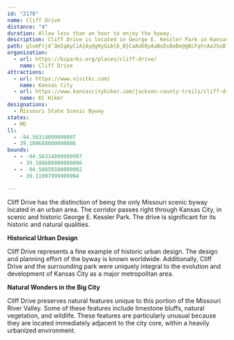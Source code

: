 ```yaml
---
id: "2178"
name: Cliff Drive
distance: "4"
duration: Allow less than an hour to enjoy the byway.
description: Cliff Drive is located in George E. Kessler Park in Kansas City.  The drive was designed by George E. Kessler, and originally constructed in the period of 1893 to 1915.
path: glumFtjd`QmIqAyCiA}Ay@gHyGiA{A_B}CaAoDQyAaBsEsBeBe@gBcFqYcAaJSsB?_AHWXGlALh@`@~@xAXBXGj@i@hA_B\Sd@Eb@HtDfBl@JrAF|@_@j@y@TgBAgCMWuASm@YmDyBUYOq@@_@b@uCO_@o@M}AF_AWe@AeALJf@CTe@hBURkGa@OSUw@o@uHWqAmA_S@yBJe@RMxADXS?]I_@_CgEI_@Ds@x@gDI_@OQs@YQQw@oFKaKUmJDaChCoP_AaI]gFF}TGaU{@{MOaFE_FF_XN{BJ]P_@^_@`A?jCjApIXHJbDD
organization:
  - url: https://kcparks.org/places/cliff-drive/
    name: Cliff Drive
attractions:
  - url: https://www.visitkc.com/
    name: Kansas City
  - url: https://www.kansascityhiker.com/jackson-county-trails/cliff-drive-kessler-park
    name: KC Hiker
designations:
  - Missouri State Scenic Byway
states:
  - MO
ll:
  - -94.56314099999997
  - 39.108688000000086
bounds:
  - - -94.56314099999997
    - 39.108688000000086
  - - -94.50859100000002
    - 39.11907999999994

---
```


Cliff Drive has the distinction of being the only Missouri scenic byway located in an urban area. The corridor passes right through Kansas City, in scenic and historic George E. Kessler Park. The drive is significant for its historic and natural qualities.

__Historical Urban Design__

Cliff Drive represents a fine example of historic urban design. The design and planning effort of the byway is known worldwide. Additionally, Cliff Drive and the surrounding park were uniquely integral to the evolution and development of Kansas City as a major metropolitan area.

__Natural Wonders in the Big City__

Cliff Drive preserves natural features unique to this portion of the Missouri River Valley. Some of these features include limestone bluffs, natural vegetation, and wildlife. These features are particularly unusual because they are located immediately adjacent to the city core, within a heavily urbanized environment.
